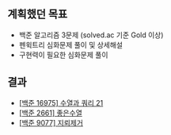 ## 계획했던 목표
- 백준 알고리즘 3문제 (solved.ac 기준 Gold 이상)
- 펜윅트리 심화문제 풀이 및 상세해설
- 구현력이 필요한 심화문제 풀이
  

## 결과
- [[백준 16975] 수열과 쿼리 21](https://blog.naver.com/kerochuu/222002921528)
- [[백준 2661] 좋은수열](https://blog.naver.com/kerochuu/222007478141)
- [[백준 9077] 지뢰제거](https://blog.naver.com/kerochuu/222007768867)